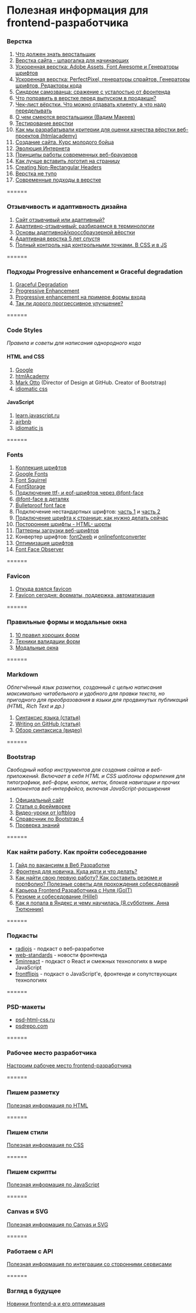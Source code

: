 # Полезная информация для frontend-разработчика

### Верстка
1. [Что должен знать верстальщик](http://krekotun.ru/ui-developer-skills)
2. [Верстка сайта - шпаргалка для начинающих](http://www.internet-technologies.ru/articles/article_1856.html)
3. [Ускоренная верстка: Adobe Assets, Font Awesome и Генераторы шрифтов](https://geekbrains.ru/events/255)
4. [Ускоренная верстка: PerfectPixel, генераторы спрайтов, Генераторы шрифтов, Редакторы кода](https://geekbrains.ru/events/278)
5. [Синдром самозванца: сражение с усталостью от фронтенда](https://m.habrahabr.ru/post/322674/)
6. [Что поправить в верстке перед выпуском в продакшн?](https://habrahabr.ru/post/319664/)
7. [Чек-лист вёрстки. Что можно отдавать клиенту, а что надо переделывать](https://habrahabr.ru/post/114256/%20%D0%98%D1%81%D1%82%D0%BE%D1%87%D0%BD%D0%B8%D0%BA:%20http://www.itmathrepetitor.ru/html-i-css-katalog-ssylok-dlya-verstki/)
8. [О чем смеются верстальщики (Вадим Макеев)](https://www.youtube.com/watch?v=lW4uzJp6uIg)
9. [Тестирование верстки](http://xiper.net/collect/weekdays-front-end-dev/the-work-in-general/testing-layout)
10. [Как мы разрабатывали критерии для оценки качества вёрстки веб-проектов (htmlacademy)](https://habrahabr.ru/company/htmlacademy/blog/254171/)
11. [Создание сайта. Курс молодого бойца](https://habrahabr.ru/post/273795)
12. [Эволюция Интернета](http://www.evolutionoftheweb.com/)
13. [Принципы работы современных веб-браузеров](http://www.html5rocks.com/ru/tutorials/internals/howbrowserswork/#Parsing_general)
14. [Как лучше вставить логотип на страницу](http://css.yoksel.ru/a11y-for-logotypes/?ct=t(hamail_20170115))
15. [Creating Non-Rectangular Headers](https://css-tricks.com/creating-non-rectangular-headers/?utm_source=forwebdev_twtr&utm_medium=announcement&utm_campaign=obzor-sposobov-sozdaniya-shapok-so-slozhnoy)
16. [Верстка не тупо](http://webmasters.teamdev.com/?utm_source=forwebdev_twtr&utm_medium=announcement&utm_campaign=vyorstka--eto-ne-tupo!-bezumno-krutoe-ru) 
17. [Современные подходы в верстке](https://www.youtube.com/watch?v=soWgVoOgQ_s)

======

### Отзывчивость и адаптивность дизайна
1. [Сайт отзывчивый или адаптивный?](http://blog.sibirix.ru/2015/04/21/adaptive-responsive/)
2. [Адаптивно-отзывчивый: разбираемся в терминологии](http://frontender.info/adaptive-vs-responsive-terminology/)
3. [Основы адаптивной/кроссбраузерной вёрстки](https://youtu.be/vGCP_THmW8c)
4. [Адаптивная верстка 5 лет спустя](https://www.youtube.com/watch?v=Xp1lu2V9Q3A&feature=youtu.be)
5. [Полный контроль над контрольными точками. В CSS и в JS](http://css-live.ru/articles/polnyj-kontrol-nad-kontrolnymi-tochkami-v-css-i-v-js.html)

======

### Подходы Progressive enhancement и Graceful degradation
1. [Graceful Degradation](https://htmlacademy.ru/blog/6-graceful-degradation)
2. [Progressive Enhancement](https://htmlacademy.ru/blog/7-progressive-enhancement)
3. [Progressive enhancement на примере формы входа](https://htmlacademy.ru/demos/1#step1)
4. [Так ли дорого прогрессивное улучшение?](https://htmlacademy.ru/blog/8-is-it-expensive-to-progressive-enhancement)

======

### Code Styles
*Правила и советы для написания однородного кода*

#### HTML and CSS
1. [Google](https://google.github.io/styleguide/htmlcssguide.html)
2. [htmlAcademy](https://htmlacademy.github.io/codeguide/)
3. [Mark Otto](http://codeguide.co/) (Director of Design at GitHub. Creator of Bootstrap)
4. [idiomatic css](https://github.com/necolas/idiomatic-css/tree/master/translations/ru-RU)

#### JavaScript
1. [learn.javascript.ru](https://learn.javascript.ru/coding-style) 
2. [airbnb](https://github.com/airbnb/javascript) 
3. [idiomatic js](https://github.com/rwaldron/idiomatic.js/tree/master/translations/ru_RU)  

======

### Fonts
1. [Коллекция шрифтов](http://fonts.in.ua/font)
2. [Google Fonts](https://fonts.google.com/)
3. [Font Squirrel](https://www.fontsquirrel.com/)
4. [FontStorage](https://fontstorage.com/)
5. [Подключение ttf- и eof-шрифтов через @font-face](https://webref.ru/layout/html5-css3/text/font-face)
6. [@font-face в деталях](http://xiper.net/collect/html-and-css-tricks/typographics/font-face-in-the-details)
7. [Bulletproof font face](https://github.com/CSSLint/csslint/wiki/bulletproof-font-face)
8. Подключение нестандартных шрифтов: [часть 1](https://webfont.ru/blog/about-font-face-part-one/) и [часть 2](https://webfont.ru/blog/about-font-face-part-two/)
9. [Подключение шрифта к странице: как нужно делать сейчас](http://nicothin.pro/page/web-fonts)
10. [Посторонние шрифты - HTML- шорты](https://youtu.be/MTQ9FpT3ayc)
11. [Паттерны загрузки веб-шрифтов](https://web-standards.ru/articles/web-font-loading-patterns/)
12. Конвертер шрифтов: [font2web](http://www.font2web.com/) и [onlinefontconverter](https://onlinefontconverter.com/)
13. [Оптимизация шрифтов](https://developers.google.com/web/fundamentals/performance/optimizing-content-efficiency/webfont-optimization?hl=ru)
14. [Font Face Observer](https://fontfaceobserver.com/)

======

### Favicon
1. [Откуда взялся favicon](https://medium.com/@slonoed/%D0%BE%D1%82%D0%BA%D1%83%D0%B4%D0%B0-%D0%B2%D0%B7%D1%8F%D0%BB%D1%81%D1%8F-favicon-dee620fdf4eb)
2. [Favicon сегодня: форматы, поддержка, автоматизация](https://habrahabr.ru/post/330584/?utm_source=tw&utm_medium=social&utm_campaign)

======

### Правильные формы и модальные окна
1. [10 правил хороших форм](https://www.artlebedev.ru/tools/technogrette/etc/forms/)
2. [Техники валидации форм](https://htmlacademy.ru/blog/95-form-validation-techniques)
3. [Модальные окна](http://prgssr.ru/development/oformlenie-modalnyh-okon.html?ct=t(hamail_20160815))

======

### Markdown
*Облегчённый язык разметки, созданный с целью написания максимально читабельного и удобного для правки текста, но пригодного для преобразования в языки для продвинутых публикаций (HTML, Rich Text и др.)*

1. [Синтаксис языка (статья)](https://github.com/OlgaVlasova/markdown-doc/blob/master/README.md)
2. [Writing on GitHub (статья)](https://help.github.com/categories/writing-on-github/)
3. [Обзор синтаксиса (видео)](https://www.youtube.com/watch?v=xaOHsJ5Igys)

======

### Bootstrap
*Свободный набор инструментов для создания сайтов и веб-приложений. Включает в себя HTML и CSS шаблоны оформления для типографики, веб-форм, кнопок, меток, блоков навигации и прочих компонентов веб-интерфейса, включая JavaScript-расширения*

1. [Официальный сайт](http://getbootstrap.com/css/)
2. [Статья о фреймворке](https://webref.ru/layout/bootstrap)
3. [Видео-уроки от loftblog](http://loftblog.ru/material/2302/)
4. [Cправочник по Bootstrap 4](http://hackerthemes.com/bootstrap-cheatsheet/)
5. [Проверка знаний](http://www.w3schools.com/quiztest/quiztest.asp?qtest=Bootstrap)

======

### Как найти работу. Как пройти собеседование
1. [Гайд по вакансиям в Веб Разработке](https://mkdev.me/posts/gayd-po-vakansiyam-v-veb-razrabotke?ct=t(hamail_20161115))
2. [Фронтенд для новичка. Куда идти и что делать?](https://www.youtube.com/watch?v=G9hMm77B1dk)
3. [Как найти свою первую работу? Как составить резюме и портфолио? Полезные советы для прохождения собеседований](https://www.youtube.com/watch?v=nc1-PmAmcqA&index=6&list=PL0k-9Y7O1Gwfo8ootEdF8noBQal41dH-u)
4. [Карьера Frontend Разработчика с Нуля (GoIT)](https://www.youtube.com/watch?v=JNhXJsMynHw)
5. [Резюме и собеседование (Hillel)](http://blog.itschool-hillel.org/articles/kak-sostavit-rezyume-i-proyti-sobesedovanie-v-it-kompaniyu)
6. [Как я попала в Яндекс и чему научилась (Я.субботник, Анна Тютюнник)](https://www.youtube.com/watch?v=yIk7VfycBBw)

======

### Подкасты
- [radiojs](https://soundcloud.com/radiojspodcast) - подкаст о веб-разработке
- [web-standards](https://soundcloud.com/web-standards) - новости фронтенда
- [5minreact](http://5minreact.ru/) - подкаст о React и смежных технологиях в мире JavaScript
- [frontflipjs](https://soundcloud.com/frontflipjs) - подкаст о JavaScript'e, фронтенде и сопутствующих технологиях

======

### PSD-макеты
- [psd-html-css.ru](http://psd-html-css.ru/shablony/besplatnye-psd-makety)
- [psdrepo.com](https://psdrepo.com/)

======

### Рабочее место разработчика
[Настроим рабочее место frontend-разработчика](https://github.com/KAnastasiya/Useful_informations_about_frontend/blob/master/workflow.md)

======

### Пишем разметку
[Полезная информация по HTML](https://github.com/KAnastasiya/Useful_informations_about_frontend/blob/master/html.md)

======

### Пишем стили
[Полезная информация по CSS](https://github.com/KAnastasiya/Useful_informations_about_frontend/blob/master/css.md)

======

### Пишем скрипты
[Полезная информация по JavaScript](https://github.com/KAnastasiya/Useful_informations_about_frontend/blob/master/javascript.md)

======

### Canvas и SVG
[Полезная информация по Canvas и SVG](https://github.com/KAnastasiya/Useful_informations_about_frontend/blob/master/canvas_svg.md)

======

### Работаем с API
[Полезная информация по интеграции со сторонними сервисами](https://github.com/KAnastasiya/Useful_informations_about_frontend/blob/master/api.md)

======

### Взгляд в будущее
[Новинки frontend-а и его оптимизация](https://github.com/KAnastasiya/Useful_informations_about_frontend/blob/master/optimizations_novelties.md)
